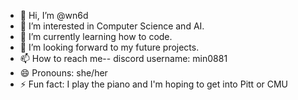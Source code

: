 - 👋 Hi, I’m @wn6d
- 👀 I’m interested in Computer Science and AI.
- 🌱 I’m currently learning how to code.
- 💞️ I’m looking forward to my future projects.
- 📫 How to reach me-- discord username: min0881
- 😄 Pronouns: she/her
- ⚡ Fun fact: I play the piano and I'm hoping to get into Pitt or CMU

<!---
wn6d/wn6d is a ✨ special ✨ repository because its `README.md` (this file) appears on your GitHub profile.
You can click the Preview link to take a look at your changes.
--->
